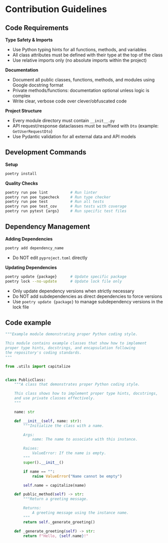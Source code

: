 # Contribution Guidelines

## Code Requirements

**Type Safety & Imports**

- Use Python typing hints for all functions, methods, and variables
- All class attributes must be defined with their type at the top of the class
- Use relative imports only (no absolute imports within the project)

**Documentation**

- Document all public classes, functions, methods, and modules using Google docstring format
- Private methods/functions: documentation optional unless logic is complex
- Write clear, verbose code over clever/obfuscated code

**Project Structure**

- Every module directory must contain `__init__.py`
- API request/response dataclasses must be suffixed with `Dto` (example: `GetUserRequestDto`)
- Use Pydantic validation for all external data and API models

## Development Commands

**Setup**

```bash
poetry install
```

**Quality Checks**

```bash
poetry run poe lint          # Run linter
poetry run poe typecheck     # Run type checker
poetry run poe test          # Run all tests
poetry run poe test_cov      # Run tests with coverage
poetry run pytest {args}     # Run specific test files
```

## Dependency Management

**Adding Dependencies**

```bash
poetry add dependency_name
```

- Do NOT edit `pyproject.toml` directly

**Updating Dependencies**

```bash
poetry update {package}      # Update specific package
poetry lock --no-update      # Update lock file only
```

- Only update dependency versions when strictly necessary
- Do NOT add subdependencies as direct dependencies to force versions
- Use `poetry update {package}` to manage subdependency versions in the lock file

## Code example

```python
"""Example module demonstrating proper Python coding style.

This module contains example classes that show how to implement
proper type hints, docstrings, and encapsulation following
the repository's coding standards.
"""

from .utils import capitalize


class PublicClass:
    """A class that demonstrates proper Python coding style.

    This class shows how to implement proper type hints, docstrings,
    and use private classes effectively.
    """

    name: str

    def __init__(self, name: str):
        """Initialize the class with a name.

        Args:
            name: The name to associate with this instance.

        Raises:
            ValueError: If the name is empty.
        """
        super().__init__()

        if name == "":
            raise ValueError("Name cannot be empty")

        self.name = capitalize(name)

    def public_method(self) -> str:
        """Return a greeting message.

        Returns:
            A greeting message using the instance name.
        """
        return self._generate_greeting()

    def _generate_greeting(self) -> str:
        return f"Hello, {self.name}!"
```
